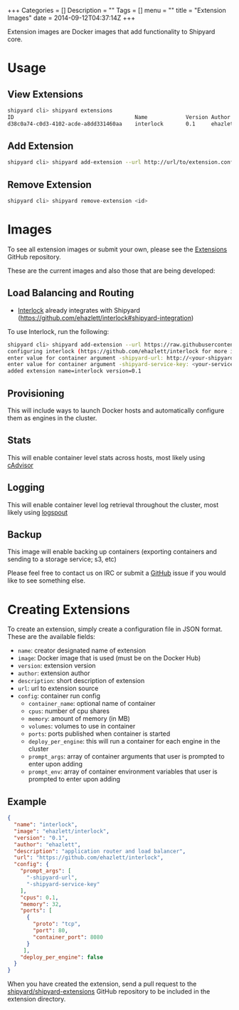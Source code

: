 +++
Categories = []
Description = ""
Tags = []
menu = ""
title = "Extension Images"
date = 2014-09-12T04:37:14Z
+++

Extension images are Docker images that add functionality to Shipyard core.

# Usage

## View Extensions
```bash
shipyard cli> shipyard extensions
ID                                      Name            Version Author          Image                   Url                                     Description
d38c0a74-c0d3-4102-acde-a8dd331460aa    interlock       0.1     ehazlett        ehazlett/interlock      https://github.com/ehazlett/interlock   application router and load balancer
```

## Add Extension
```bash
shipyard cli> shipyard add-extension --url http://url/to/extension.conf
```

## Remove Extension
```bash
shipyard cli> shipyard remove-extension <id>
```

# Images
To see all extension images or submit your own, please see the [Extensions](https://github.com/shipyard/shipyard-extensions/) GitHub repository.

These are the current images and also those that are being developed:

## Load Balancing and Routing

* [Interlock](https://github.com/ehazlett/interlock) already integrates with Shipyard (https://github.com/ehazlett/interlock#shipyard-integration)

To use Interlock, run the following:

```bash
shipyard cli> shipyard add-extension --url https://raw.githubusercontent.com/shipyard/shipyard-extensions/master/routing/interlock.conf
configuring interlock (https://github.com/ehazlett/interlock for more info)
enter value for container argument -shipyard-url: http://<your-shipyard-host>
enter value for container argument -shipyard-service-key: <your-service-key>
added extension name=interlock version=0.1
```

## Provisioning
This will include ways to launch Docker hosts and automatically configure them as engines in the cluster.

## Stats
This will enable container level stats across hosts, most likely using [cAdvisor](https://github.com/google/cadvisor)

## Logging
This will enable container level log retrieval throughout the cluster, most likely using [logspout](https://github.com/progrium/logspout)

## Backup
This image will enable backing up containers (exporting containers and sending to a storage service; s3, etc)

Please feel free to contact us on IRC or submit a [GitHub](https://github.com/shipyard/shipyard) issue if you would like to see something else.

# Creating Extensions
To create an extension, simply create a configuration file in JSON format.  These are the available fields:

* `name`: creator designated name of extension
* `image`: Docker image that is used (must be on the Docker Hub)
* `version`: extension version
* `author`: extension author
* `description`: short description of extension
* `url`: url to extension source
* `config`: container run config
  * `container_name`: optional name of container
  * `cpus`: number of cpu shares
  * `memory`: amount of memory (in MB)
  * `volumes`: volumes to use in container
  * `ports`: ports published when container is started
  * `deploy_per_engine`: this will run a container for each engine in the cluster
  * `prompt_args`: array of container arguments that user is prompted to enter upon adding
  * `prompt_env`: array of container environment variables that user is prompted to enter upon adding

## Example

```json
{
  "name": "interlock",
  "image": "ehazlett/interlock",
  "version": "0.1",
  "author": "ehazlett",
  "description": "application router and load balancer",
  "url": "https://github.com/ehazlett/interlock",
  "config": {
    "prompt_args": [
      "-shipyard-url",
      "-shipyard-service-key"
    ],
    "cpus": 0.1,
    "memory": 32,
    "ports": [
      {
        "proto": "tcp",
        "port": 80,
        "container_port": 8080
      }
     ],
    "deploy_per_engine": false
  }
}
```

When you have created the extension, send a pull request to the [shipyard/shipyard-extensions](https://github.com/shipyard/shipyard-extensions) GitHub repository to be included in the extension directory.
